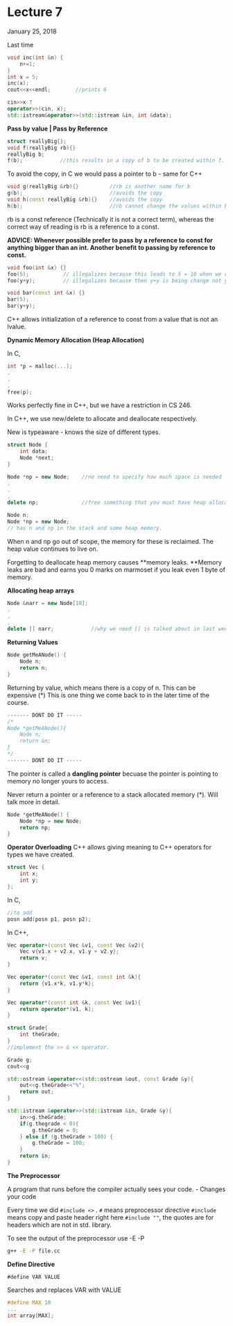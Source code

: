 # Lecture 7
January 25, 2018

Last time
```cpp
void inc(int &n) {
    n+=1;
}
int x = 5;
inc(x);
cout<<x<<endl;        //prints 6
```

```cpp
cin>>x ?
operator>>(cin, x);
std::istream&operator>>(std::istream &in, int &data);
```
**Pass by value | Pass by Reference**
```cpp
struct reallyBig{};
void f(reallyBig rb){}
reallyBig b;
f(b);            //this results in a copy of b to be created within f.
```
To avoid the copy, in C we would pass a pointer to b
    - same for C++
    
```cpp
void g(reallyBig &rb){}          //rb is another name for b
g(b);                            //avoids the copy
void h(const reallyBig &rb){}    //avoids the copy
h(b);                            //rb cannot change the values within b
```
rb is a const reference (Technically it is not a correct term), whereas the correct way of reading is rb is a reference to a const.

**ADVICE: Whenever possible prefer to pass by a reference to const for anything bigger than an int. Another benefit to passing by reference to const.**
```cpp
void foo(int &x) {}
foo(5);           // illegalizes because this leads to 5 = 10 when we change x = 10
foo(y+y);         // illegalizes because then y+y is being change not y and hence it is false
```

```cpp
void bar(const int &x) {}
bar(5);
bar(y+y);
```
C++ allows initialization of a reference to const from a value that is not an lvalue.

**Dynamic Memory Allocation (Heap Allocation)**

In C, 
```c
int *p = malloc(...);
.
.
.
free(p);
```
Works perfectly fine in C++, but we have a restriction in CS 246.

In C++, we use new/delete to allocate and deallocate respectively.

New is typeaware - knows the size of different types.
```cpp
struct Node {
    int data;
    Node *next;
}

Node *np = new Node;    //no need to specify how much space is needed
.
.
.
delete np;              //free something that you must have heap allocated earlier. always safe to delete nullptr.
```

```cpp
Node n;
Node *np = new Node;
// has n and np in the stack and some heap memory.
```

When n and np go out of scope, the memory for these is reclaimed. The heap value continues to live on.

Forgetting to deallocate heap memory causes **memory leaks. **Memory leaks are bad and earns you 0 marks on marmoset if you leak even 1 byte of memory.


**Allocating heap arrays**
```cpp
Node &narr = new Node[10];
.
.
.
delete [] narr;            //why we need [] is talked about in last week of CS 241
```

**Returning Values**
```cpp
Node getMeANode() {
    Node n;
    return n;
}
```
Returning by value, which means there is a copy of n.
This can be expensive   (*)        This is one thing we come back to in the later time of the course.

```cpp
------- DONT DO IT -----
/*
Node *getMeANode(){
    Node n;
    return &n;
} 
*/
------- DONT DO IT -----
```
The pointer is called a **dangling pointer** becuase the pointer is pointing to memory no longer yours to access.

Never return a pointer or a reference to a stack allocated memory (*). Will talk more in detail.

```cpp
Node *getMeANode() {
    Node *np = new Node;
    return np;
}
```



**Operator Overloading**
C++ allows giving meaning to C++ operators for types we have created.

```cpp
struct Vec {
    int x;
    int y;
};
```

In C,
```c
//to add
posn add(posn p1, posn p2);
```
  
  In C++,
```cpp
Vec operator+(const Vec &v1, const Vec &v2){
    Vec v{v1.x + v2.x, v1.y + v2.y};
    return v;
}

Vec operator*(const Vec &v1, const int &k){
    return {v1.x*k, v1.y*k};
}

Vec operator*(const int &k, const Vec &v1){
    return operator*(v1, k);
}
```

```cpp
struct Grade{
    int theGrade;
}
//implement the >> & << operator.

Grade g;
cout<<g

std::ostream &operator<<(std::ostream &out, const Grade &y){
    out<<g.theGrade<<"%";
    return out;
}

std::istream &operator>>(std::istream &in, Grade &y){
    in>>g.theGrade;
    if(g.thegrade < 0){
        g.theGrade = 0;
    } else if (g.theGrade > 100) {
        g.theGrade = 100; 
    }
    return in;
}
```

**The Preprocessor**

A program that runs before the compiler actually sees your code.
    - Changes your code
    
Every time we did `#include <>` .
`#` means preprocessor directive
`#include` means copy and paste header right here
`#include ""`, the quotes are for headers which are not in std. library.

To see the output of the preprocessor use -E -P
```bash
g++ -E -P file.cc
```

**Define Directive**

`#define VAR VALUE`

Searches and replaces VAR with VALUE

```cpp
#define MAX 10
...
int array[MAX];
```
